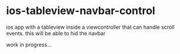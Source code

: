 # ios-tableview-navbar-control
ios app with a tableview inside a viewcontroller that can handle scroll events. this will be able to hid the navbar

work in progress...
